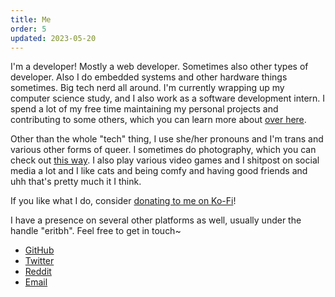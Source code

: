 ```yaml
---
title: Me
order: 5
updated: 2023-05-20
---
```


I'm a developer! Mostly a web developer. Sometimes also other types of developer. Also I do embedded systems and other hardware things sometimes. Big tech nerd all around. I'm currently wrapping up my computer science study, and I also work as a software development intern. I spend a lot of my free time maintaining my personal projects and contributing to some others, which you can learn more about [over here](/projects).

Other than the whole "tech" thing, I use she/her pronouns and I'm trans and various other forms of queer. I sometimes do photography, which you can check out [this way](/photos). I also play various video games and I shitpost on social media a lot and I like cats and being comfy and having good friends and uhh that's pretty much it I think.

If you like what I do, consider [donating to me on Ko-Fi](https://ko-fi.com/eritbh)!

<a name="socials"> I have a presence on several other platforms as well, usually under the handle "eritbh". Feel free to get in touch~

- [GitHub](https://github.com/eritbh)
- [Twitter](https://twitter.com/eritbh)
- [Reddit](https://reddit.com/user/eritbh)
- [Email](mailto:hello@eritbh.me)
